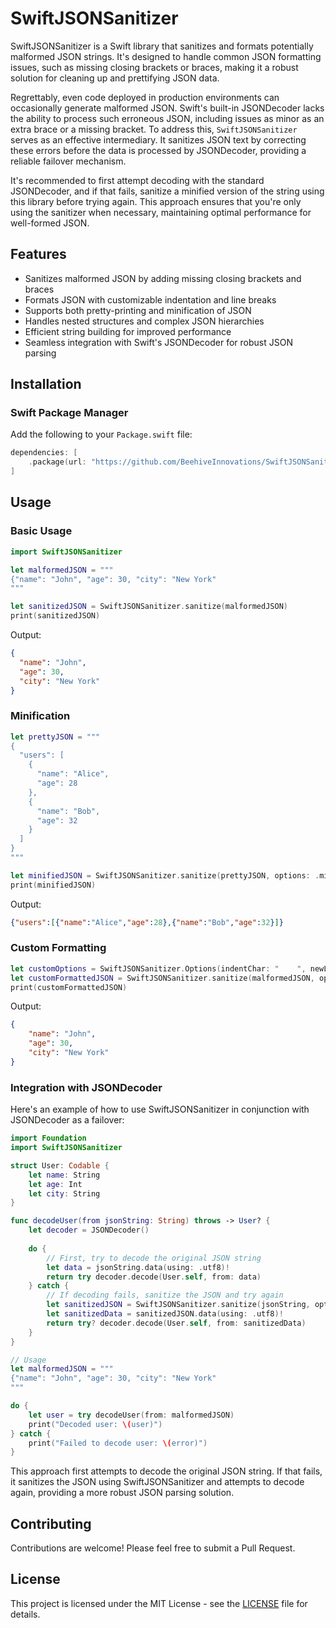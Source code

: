 # SwiftJSONSanitizer

SwiftJSONSanitizer is a Swift library that sanitizes and formats potentially malformed JSON strings. It's designed to handle common JSON formatting issues, such as missing closing brackets or braces, making it a robust solution for cleaning up and prettifying JSON data.

Regrettably, even code deployed in production environments can occasionally generate malformed JSON. Swift's built-in JSONDecoder lacks the ability to process such erroneous JSON, including issues as minor as an extra brace or a missing bracket. To address this, `SwiftJSONSanitizer` serves as an effective intermediary. It sanitizes JSON text by correcting these errors before the data is processed by JSONDecoder, providing a reliable failover mechanism.

It's recommended to first attempt decoding with the standard JSONDecoder, and if that fails, sanitize a minified version of the string using this library before trying again. This approach ensures that you're only using the sanitizer when necessary, maintaining optimal performance for well-formed JSON.

## Features

- Sanitizes malformed JSON by adding missing closing brackets and braces
- Formats JSON with customizable indentation and line breaks
- Supports both pretty-printing and minification of JSON
- Handles nested structures and complex JSON hierarchies
- Efficient string building for improved performance
- Seamless integration with Swift's JSONDecoder for robust JSON parsing

## Installation

### Swift Package Manager

Add the following to your `Package.swift` file:

```swift
dependencies: [
    .package(url: "https://github.com/BeehiveInnovations/SwiftJSONSanitizer.git", from: "1.0.0")
]
```

## Usage

### Basic Usage

```swift
import SwiftJSONSanitizer

let malformedJSON = """
{"name": "John", "age": 30, "city": "New York"
"""

let sanitizedJSON = SwiftJSONSanitizer.sanitize(malformedJSON)
print(sanitizedJSON)
```

Output:
```json
{
  "name": "John",
  "age": 30,
  "city": "New York"
}
```

### Minification

```swift
let prettyJSON = """
{
  "users": [
    {
      "name": "Alice",
      "age": 28
    },
    {
      "name": "Bob",
      "age": 32
    }
  ]
}
"""

let minifiedJSON = SwiftJSONSanitizer.sanitize(prettyJSON, options: .minify)
print(minifiedJSON)
```

Output:
```json
{"users":[{"name":"Alice","age":28},{"name":"Bob","age":32}]}
```

### Custom Formatting

```swift
let customOptions = SwiftJSONSanitizer.Options(indentChar: "    ", newLineChar: "\n", valueSeparationChar: " ")
let customFormattedJSON = SwiftJSONSanitizer.sanitize(malformedJSON, options: customOptions)
print(customFormattedJSON)
```

Output:
```json
{
    "name": "John",
    "age": 30,
    "city": "New York"
}
```

### Integration with JSONDecoder

Here's an example of how to use SwiftJSONSanitizer in conjunction with JSONDecoder as a failover:

```swift
import Foundation
import SwiftJSONSanitizer

struct User: Codable {
    let name: String
    let age: Int
    let city: String
}

func decodeUser(from jsonString: String) throws -> User? {
    let decoder = JSONDecoder()
    
    do {
        // First, try to decode the original JSON string
        let data = jsonString.data(using: .utf8)!
        return try decoder.decode(User.self, from: data)
    } catch {
        // If decoding fails, sanitize the JSON and try again
        let sanitizedJSON = SwiftJSONSanitizer.sanitize(jsonString, options: .minify)
        let sanitizedData = sanitizedJSON.data(using: .utf8)!
        return try? decoder.decode(User.self, from: sanitizedData)
    }
}

// Usage
let malformedJSON = """
{"name": "John", "age": 30, "city": "New York"
"""

do {
    let user = try decodeUser(from: malformedJSON)
    print("Decoded user: \(user)")
} catch {
    print("Failed to decode user: \(error)")
}
```

This approach first attempts to decode the original JSON string. If that fails, it sanitizes the JSON using SwiftJSONSanitizer and attempts to decode again, providing a more robust JSON parsing solution.

## Contributing

Contributions are welcome! Please feel free to submit a Pull Request.

## License

This project is licensed under the MIT License - see the [LICENSE](LICENSE) file for details.
